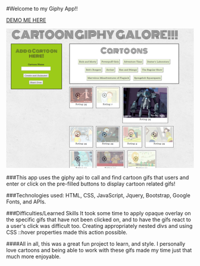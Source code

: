 #Welcome to my Giphy App!!

[DEMO ME HERE](http://enigmatic-springs-91293.herokuapp.com/)

![alt tab](https://github.com/An26/giphyApp/blob/master/assets/images/ScreenShot.PNG)

###This app uses the giphy api to call and find cartoon gifs that users and enter or click on the pre-filled buttons to display cartoon related gifs! 

###Technologies used:
HTML, CSS, JavaScript, Jquery, Bootstrap, Google Fonts, and APIs.

###Difficulties/Learned Skills
It took some time to apply opaque overlay on the specific gifs that have not been clicked on, and to have the gifs react to a user's click was difficult too. Creating appropriately nested divs and using CSS ::hover properties made this action possible. 

####All in all, this was a great fun project to learn, and style. I personally love cartoons and being able to work with these gifs made my time just that much more enjoyable. 

